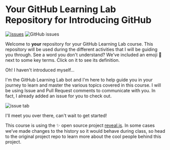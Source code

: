 # Your GitHub Learning Lab Repository for Introducing GitHub

[![issues][issue-image]][issue-url]
![GitHub issues](https://img.shields.io/github/issues/DerHappygamer/github-slideshow)

[issue-image]: https://img.shields.io/badge/issue-issues-brightgreen
[issue-url]: https://img.shields.io/github/issues/DerHappygamer/github-slideshow




Welcome to **your** repository for your GitHub Learning Lab course. This repository will be used during the different activities that I will be guiding you through. See a word you don't understand? We've included an emoji 📖 next to some key terms. Click on it to see its definition.

Oh! I haven't introduced myself...

I'm the GitHub Learning Lab bot and I'm here to help guide you in your journey to learn and master the various topics covered in this course. I will be using Issue and Pull Request comments to communicate with you. In fact, I already added an issue for you to check out.

![issue tab](https://lab.github.com/public/images/issue_tab.png)

I'll meet you over there, can't wait to get started!

This course is using the :sparkles: open source project [reveal.js](https://github.com/hakimel/reveal.js/). In some cases we’ve made changes to the history so it would behave during class, so head to the original project repo to learn more about the cool people behind this project.
